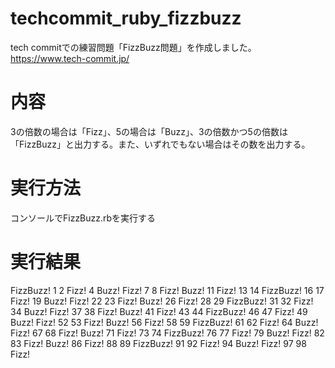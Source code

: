 # techcommit_ruby_fizzbuzz
tech commitでの練習問題「FizzBuzz問題」を作成しました。  
https://www.tech-commit.jp/  

# 内容
3の倍数の場合は「Fizz」、5の場合は「Buzz」、3の倍数かつ5の倍数は「FizzBuzz」と出力する。また、いずれでもない場合はその数を出力する。

# 実行方法
コンソールでFizzBuzz.rbを実行する

# 実行結果
  FizzBuzz!
  1
  2
  Fizz!
  4
  Buzz!
  Fizz!
  7
  8
  Fizz!
  Buzz!
  11
  Fizz!
  13
  14
  FizzBuzz!
  16
  17
  Fizz!
  19
  Buzz!
  Fizz!
  22
  23
  Fizz!
  Buzz!
  26
  Fizz!
  28
  29
  FizzBuzz!
  31
  32
  Fizz!
  34
  Buzz!
  Fizz!
  37
  38
  Fizz!
  Buzz!
  41
  Fizz!
  43
  44
  FizzBuzz!
  46
  47
  Fizz!
  49
  Buzz!
  Fizz!
  52
  53
  Fizz!
  Buzz!
  56
  Fizz!
  58
  59
  FizzBuzz!
  61
  62
  Fizz!
  64
  Buzz!
  Fizz!
  67
  68
  Fizz!
  Buzz!
  71
  Fizz!
  73
  74
  FizzBuzz!
  76
  77
  Fizz!
  79
  Buzz!
  Fizz!
  82
  83
  Fizz!
  Buzz!
  86
  Fizz!
  88
  89
  FizzBuzz!
  91
  92
  Fizz!
  94
  Buzz!
  Fizz!
  97
  98
  Fizz!
